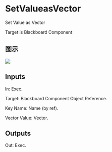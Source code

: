 # SetValueasVector

Set Value as Vector

Target is Blackboard Component

## 图示

![]($-20221218-17461318.png)

## Inputs

In: Exec.

Target: Blackboard Component Object Reference.

Key Name: Name (by ref).

Vector Value: Vector.  

## Outputs

Out: Exec.

